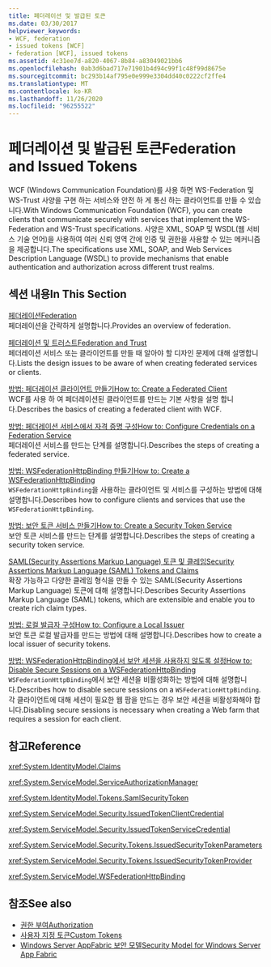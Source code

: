 ```yaml
---
title: 페더레이션 및 발급된 토큰
ms.date: 03/30/2017
helpviewer_keywords:
- WCF, federation
- issued tokens [WCF]
- federation [WCF], issued tokens
ms.assetid: 4c31ee7d-a820-4067-8b84-a83049021bb6
ms.openlocfilehash: 0ab3d6bad717e71901b4d94c99f1c48f99d8675e
ms.sourcegitcommit: bc293b14af795e0e999e3304dd40c0222cf2ffe4
ms.translationtype: MT
ms.contentlocale: ko-KR
ms.lasthandoff: 11/26/2020
ms.locfileid: "96255522"
---
```

# <a name="federation-and-issued-tokens"></a><span data-ttu-id="bd9c4-102">페더레이션 및 발급된 토큰</span><span class="sxs-lookup"><span data-stu-id="bd9c4-102">Federation and Issued Tokens</span></span>

<span data-ttu-id="bd9c4-103">WCF (Windows Communication Foundation)를 사용 하면 WS-Federation 및 WS-Trust 사양을 구현 하는 서비스와 안전 하 게 통신 하는 클라이언트를 만들 수 있습니다.</span><span class="sxs-lookup"><span data-stu-id="bd9c4-103">With Windows Communication Foundation (WCF), you can create clients that communicate securely with services that implement the WS-Federation and WS-Trust specifications.</span></span> <span data-ttu-id="bd9c4-104">사양은 XML, SOAP 및 WSDL(웹 서비스 기술 언어)을 사용하여 여러 신뢰 영역 간에 인증 및 권한을 사용할 수 있는 메커니즘을 제공합니다.</span><span class="sxs-lookup"><span data-stu-id="bd9c4-104">The specifications use XML, SOAP, and Web Services Description Language (WSDL) to provide mechanisms that enable authentication and authorization across different trust realms.</span></span>  
  
## <a name="in-this-section"></a><span data-ttu-id="bd9c4-105">섹션 내용</span><span class="sxs-lookup"><span data-stu-id="bd9c4-105">In This Section</span></span>  

 [<span data-ttu-id="bd9c4-106">페더레이션</span><span class="sxs-lookup"><span data-stu-id="bd9c4-106">Federation</span></span>](federation.md)  
 <span data-ttu-id="bd9c4-107">페더레이션을 간략하게 설명합니다.</span><span class="sxs-lookup"><span data-stu-id="bd9c4-107">Provides an overview of federation.</span></span>  
  
 [<span data-ttu-id="bd9c4-108">페더레이션 및 트러스트</span><span class="sxs-lookup"><span data-stu-id="bd9c4-108">Federation and Trust</span></span>](federation-and-trust.md)  
 <span data-ttu-id="bd9c4-109">페더레이션 서비스 또는 클라이언트를 만들 때 알아야 할 디자인 문제에 대해 설명합니다.</span><span class="sxs-lookup"><span data-stu-id="bd9c4-109">Lists the design issues to be aware of when creating federated services or clients.</span></span>  
  
 [<span data-ttu-id="bd9c4-110">방법: 페더레이션 클라이언트 만들기</span><span class="sxs-lookup"><span data-stu-id="bd9c4-110">How to: Create a Federated Client</span></span>](how-to-create-a-federated-client.md)  
 <span data-ttu-id="bd9c4-111">WCF를 사용 하 여 페더레이션된 클라이언트를 만드는 기본 사항을 설명 합니다.</span><span class="sxs-lookup"><span data-stu-id="bd9c4-111">Describes the basics of creating a federated client with WCF.</span></span>  
  
 [<span data-ttu-id="bd9c4-112">방법: 페더레이션 서비스에서 자격 증명 구성</span><span class="sxs-lookup"><span data-stu-id="bd9c4-112">How to: Configure Credentials on a Federation Service</span></span>](how-to-configure-credentials-on-a-federation-service.md)  
 <span data-ttu-id="bd9c4-113">페더레이션 서비스를 만드는 단계를 설명합니다.</span><span class="sxs-lookup"><span data-stu-id="bd9c4-113">Describes the steps of creating a federated service.</span></span>  
  
 [<span data-ttu-id="bd9c4-114">방법: WSFederationHttpBinding 만들기</span><span class="sxs-lookup"><span data-stu-id="bd9c4-114">How to: Create a WSFederationHttpBinding</span></span>](how-to-create-a-wsfederationhttpbinding.md)  
 <span data-ttu-id="bd9c4-115">`WSFederationHttpBinding`을 사용하는 클라이언트 및 서비스를 구성하는 방법에 대해 설명합니다.</span><span class="sxs-lookup"><span data-stu-id="bd9c4-115">Describes how to configure clients and services that use the `WSFederationHttpBinding`.</span></span>  
  
 [<span data-ttu-id="bd9c4-116">방법: 보안 토큰 서비스 만들기</span><span class="sxs-lookup"><span data-stu-id="bd9c4-116">How to: Create a Security Token Service</span></span>](how-to-create-a-security-token-service.md)  
 <span data-ttu-id="bd9c4-117">보안 토큰 서비스를 만드는 단계를 설명합니다.</span><span class="sxs-lookup"><span data-stu-id="bd9c4-117">Describes the steps of creating a security token service.</span></span>  
  
 [<span data-ttu-id="bd9c4-118">SAML(Security Assertions Markup Language) 토큰 및 클레임</span><span class="sxs-lookup"><span data-stu-id="bd9c4-118">Security Assertions Markup Language (SAML) Tokens and Claims</span></span>](saml-tokens-and-claims.md)  
 <span data-ttu-id="bd9c4-119">확장 가능하고 다양한 클레임 형식을 만들 수 있는 SAML(Security Assertions Markup Language) 토큰에 대해 설명합니다.</span><span class="sxs-lookup"><span data-stu-id="bd9c4-119">Describes Security Assertions Markup Language (SAML) tokens, which are extensible and enable you to create rich claim types.</span></span>  
  
 [<span data-ttu-id="bd9c4-120">방법: 로컬 발급자 구성</span><span class="sxs-lookup"><span data-stu-id="bd9c4-120">How to: Configure a Local Issuer</span></span>](how-to-configure-a-local-issuer.md)  
 <span data-ttu-id="bd9c4-121">보안 토큰 로컬 발급자를 만드는 방법에 대해 설명합니다.</span><span class="sxs-lookup"><span data-stu-id="bd9c4-121">Describes how to create a local issuer of security tokens.</span></span>  
  
 [<span data-ttu-id="bd9c4-122">방법: WSFederationHttpBinding에서 보안 세션을 사용하지 않도록 설정</span><span class="sxs-lookup"><span data-stu-id="bd9c4-122">How to: Disable Secure Sessions on a WSFederationHttpBinding</span></span>](how-to-disable-secure-sessions-on-a-wsfederationhttpbinding.md)  
 <span data-ttu-id="bd9c4-123">`WSFederationHttpBinding`에서 보안 세션을 비활성화하는 방법에 대해 설명합니다.</span><span class="sxs-lookup"><span data-stu-id="bd9c4-123">Describes how to disable secure sessions on a `WSFederationHttpBinding`.</span></span> <span data-ttu-id="bd9c4-124">각 클라이언트에 대해 세션이 필요한 웹 팜을 만드는 경우 보안 세션을 비활성화해야 합니다.</span><span class="sxs-lookup"><span data-stu-id="bd9c4-124">Disabling secure sessions is necessary when creating a Web farm that requires a session for each client.</span></span>  
  
## <a name="reference"></a><span data-ttu-id="bd9c4-125">참고</span><span class="sxs-lookup"><span data-stu-id="bd9c4-125">Reference</span></span>  

 <xref:System.IdentityModel.Claims>  
  
 <xref:System.ServiceModel.ServiceAuthorizationManager>  
  
 <xref:System.IdentityModel.Tokens.SamlSecurityToken>  
  
 <xref:System.ServiceModel.Security.IssuedTokenClientCredential>  
  
 <xref:System.ServiceModel.Security.IssuedTokenServiceCredential>  
  
 <xref:System.ServiceModel.Security.Tokens.IssuedSecurityTokenParameters>  
  
 <xref:System.ServiceModel.Security.Tokens.IssuedSecurityTokenProvider>  
  
 <xref:System.ServiceModel.WSFederationHttpBinding>  
  
## <a name="see-also"></a><span data-ttu-id="bd9c4-126">참조</span><span class="sxs-lookup"><span data-stu-id="bd9c4-126">See also</span></span>

- [<span data-ttu-id="bd9c4-127">권한 부여</span><span class="sxs-lookup"><span data-stu-id="bd9c4-127">Authorization</span></span>](authorization-in-wcf.md)
- [<span data-ttu-id="bd9c4-128">사용자 지정 토큰</span><span class="sxs-lookup"><span data-stu-id="bd9c4-128">Custom Tokens</span></span>](../extending/custom-tokens.md)
- <span data-ttu-id="bd9c4-129">[Windows Server AppFabric 보안 모델](/previous-versions/appfabric/ee677202(v=azure.10))</span><span class="sxs-lookup"><span data-stu-id="bd9c4-129">[Security Model for Windows Server App Fabric](/previous-versions/appfabric/ee677202(v=azure.10))</span></span>
